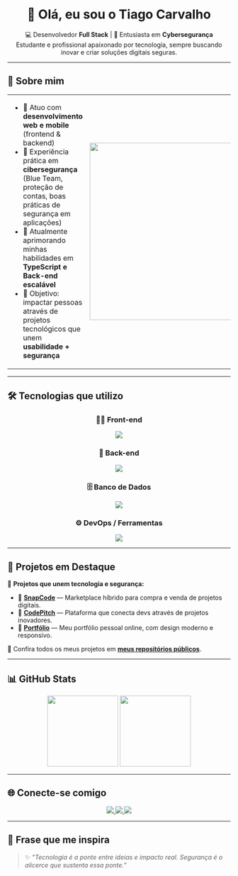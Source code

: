 <h1 align="center">👋 Olá, eu sou o Tiago Carvalho</h1>

<p align="center">
  💻 Desenvolvedor <strong>Full Stack</strong> | 🔐 Entusiasta em <strong>Cybersegurança</strong><br/>
  Estudante e profissional apaixonado por tecnologia, sempre buscando inovar e criar soluções digitais seguras.
</p>

---

## 🚀 Sobre mim

<table>
  <tr>
    <td>

- 🔧 Atuo com **desenvolvimento web e mobile** (frontend & backend)  
- 🔐 Experiência prática em **cibersegurança** (Blue Team, proteção de contas, boas práticas de segurança em aplicações)  
- 🌱 Atualmente aprimorando minhas habilidades em **TypeScript e Back-end escalável**  
- 🎯 Objetivo: impactar pessoas através de projetos tecnológicos que unem **usabilidade + segurança**

</td>
    <td align="center">
      <img src="https://media2.giphy.com/media/v1.Y2lkPTc5MGI3NjExNTd6c3R5d2txZTlyMXQwbDRicTE1c2w2dWRlZmFhYmo4ZmV1cnkycCZlcD12MV9pbnRlcm5hbF9naWZfYnlfaWQmY3Q9Zw/OLPQ6z2hlHmwFc4Hso/giphy.gif" width="400"/>
    </td>
  </tr>
</table>

---

## 🛠️ Tecnologias que utilizo

<div align="center">

### 👨‍🎨 Front-end  
<img src="https://skillicons.dev/icons?i=html,css,js,ts,react" /><br/>

### 🧠 Back-end  
<img src="https://skillicons.dev/icons?i=nodejs,php,python,cpp" /><br/>

### 🗄️ Banco de Dados  
<img src="https://skillicons.dev/icons?i=firebase,mysql" /><br/>

### ⚙️ DevOps / Ferramentas  
<img src="https://skillicons.dev/icons?i=git,github,vscode,wordpress,vercel" />

</div>

---

## 🌟 Projetos em Destaque

🚀 **Projetos que unem tecnologia e segurança:**

- 🔹 [**SnapCode**](https://github.com/Tiagotj7/snapcodeoficial) — Marketplace híbrido para compra e venda de projetos digitais.  
- 🔹 [**CodePitch**](https://github.com/Tiagotj7/CodePitch) — Plataforma que conecta devs através de projetos inovadores.  
- 🔹 [**Portfólio**](https://tiago-tj7-dev-portifolio.vercel.app/) — Meu portfólio pessoal online, com design moderno e responsivo.  

📌 Confira todos os meus projetos em [**meus repositórios públicos**](https://github.com/Tiagotj7?tab=repositories).

---

## 📊 GitHub Stats

<p align="center">
  <img src="https://github-readme-stats.vercel.app/api?username=Tiagotj7&show_icons=true&theme=github_dark" height="160"/>
  <img src="https://github-readme-stats.vercel.app/api/top-langs/?username=Tiagotj7&layout=compact&theme=github_dark" height="160"/>
</p>

---

## 🌐 Conecte-se comigo

<p align="center">
  <a href="https://www.youtube.com/@Codigo_Invisivel_Oficial" target="_blank">
    <img src="https://img.shields.io/badge/Youtube-FF0000?style=for-the-badge&logo=youtube&logoColor=white"/>
  </a>
  <a href="https://www.instagram.com/tiagotj7.dev" target="_blank">
    <img src="https://img.shields.io/badge/Instagram-E4405F?style=for-the-badge&logo=instagram&logoColor=white"/>
  </a>
  <a href="https://www.linkedin.com/in/tiagotj7dev/" target="_blank">
    <img src="https://img.shields.io/badge/LinkedIn-0077B5?style=for-the-badge&logo=linkedin&logoColor=white"/>
  </a>
</p>

---

## 🧠 Frase que me inspira

> ✨ *“Tecnologia é a ponte entre ideias e impacto real. Segurança é o alicerce que sustenta essa ponte.”*
